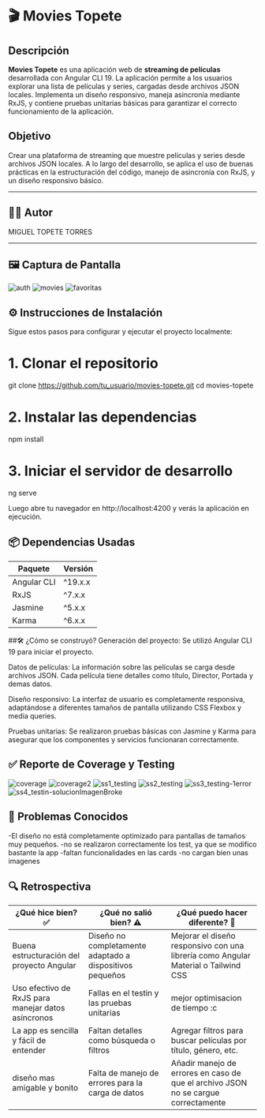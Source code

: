 # 🎬 Movies Topete

## Descripción

**Movies Topete** es una aplicación web de **streaming de películas** desarrollada con Angular CLI 19. La aplicación permite a los usuarios explorar una lista de películas y series, cargadas desde archivos JSON locales. Implementa un diseño responsivo, maneja asincronía mediante RxJS, y contiene pruebas unitarias básicas para garantizar el correcto funcionamiento de la aplicación.

## Objetivo

Crear una plataforma de streaming que muestre películas y series desde archivos JSON locales. A lo largo del desarrollo, se aplica el uso de buenas prácticas en la estructuración del código, manejo de asincronía con RxJS, y un diseño responsivo básico.

---

## 🙋‍♂️ Autor

MIGUEL TOPETE TORRES

---

## 🖼️ Captura de Pantalla

![auth](./capturas%20del%20proyecto%20y%20test/auth.png)
![movies](./capturas%20del%20proyecto%20y%20test/movies.png)
![favoritas](./capturas%20del%20proyecto%20y%20test/favoritas.png)



## ⚙️ Instrucciones de Instalación
Sigue estos pasos para configurar y ejecutar el proyecto localmente:
# 1. Clonar el repositorio
git clone https://github.com/tu_usuario/movies-topete.git
cd movies-topete

# 2. Instalar las dependencias
npm install

# 3. Iniciar el servidor de desarrollo
ng serve

Luego abre tu navegador en http://localhost:4200 y verás la aplicación en ejecución.

## 📦 Dependencias Usadas
| Paquete              | Versión |
| -------------------- | ------- |
| Angular CLI          | ^19.x.x |
| RxJS                 | ^7.x.x  |
| Jasmine              | ^5.x.x  |
| Karma                | ^6.x.x  |

##🛠️ ¿Cómo se construyó?
Generación del proyecto: Se utilizó Angular CLI 19 para iniciar el proyecto.

Datos de películas: La información sobre las películas se carga desde archivos JSON. Cada película tiene detalles como título, Director, Portada y demas datos.

Diseño responsivo: La interfaz de usuario es completamente responsiva, adaptándose a diferentes tamaños de pantalla utilizando CSS Flexbox y media queries.

Pruebas unitarias: Se realizaron pruebas básicas con Jasmine y Karma para asegurar que los componentes y servicios funcionaran correctamente.

## ✅ Reporte de Coverage y Testing

![coverage](./capturas%20del%20proyecto%20y%20test/coverage.png)
![coverage2](./capturas%20del%20proyecto%20y%20test/coverage2.png)
![ss1_testing](./capturas%20del%20proyecto%20y%20test/ss1_testing.png)
![ss2_testing](./capturas%20del%20proyecto%20y%20test/ss2_testing.png)
![ss3_testing-1error](./capturas%20del%20proyecto%20y%20test/ss3_testing-1error.png)
![ss4_testin-solucionImagenBroke](./capturas%20del%20proyecto%20y%20test/ss4_testin-solucionImagenBroke.png)


## 🐞 Problemas Conocidos
-El diseño no está completamente optimizado para pantallas de tamaños muy pequeños.
-no se realizaron correctamente los test, ya que se modifico bastante la app
-faltan funcionalidades en las cards
-no cargan bien unas imagenes


## 🔍 Retrospectiva

| ¿Qué hice bien? ✅                                  | ¿Qué no salió bien? ⚠️                                   | ¿Qué puedo hacer diferente? 🔄                                                     |
| -------------------------------------------------- | -------------------------------------------------------- | ---------------------------------------------------------------------------------- |
| Buena estructuración del proyecto Angular          | Diseño no completamente adaptado a dispositivos pequeños | Mejorar el diseño responsivo con una librería como Angular Material o Tailwind CSS |
| Uso efectivo de RxJS para manejar datos asíncronos | Fallas en el testin y las pruebas unitarias              | mejor optimisacion de tiempo :c                                                   |
| La app es sencilla y fácil de entender             | Faltan detalles como búsqueda o filtros                  | Agregar filtros para buscar películas por título, género, etc.                     |
| diseño mas amigable y bonito                       | Falta de manejo de errores para la carga de datos        | Añadir manejo de errores en caso de que el archivo JSON no se cargue correctamente |
